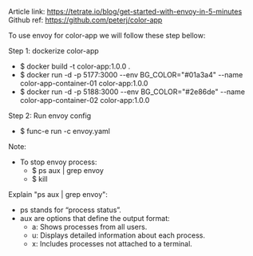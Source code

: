 Article link: https://tetrate.io/blog/get-started-with-envoy-in-5-minutes
Github ref: https://github.com/peterj/color-app

To use envoy for color-app we will follow these step bellow:

Step 1: dockerize color-app
- $ docker build -t color-app:1.0.0 .
- $ docker run -d -p 5177:3000 --env BG_COLOR="#01a3a4" --name color-app-container-01 color-app:1.0.0
- $ docker run -d -p 5188:3000 --env BG_COLOR="#2e86de" --name color-app-container-02 color-app:1.0.0

Step 2: Run envoy config
- $ func-e run -c envoy.yaml


Note:
- To stop envoy process:
  + $ ps aux | grep envoy
  + $ kill <PID>


Explain "ps aux | grep envoy":
- ps stands for “process status”.
- aux are options that define the output format:
  + a: Shows processes from all users.
  + u: Displays detailed information about each process.
  + x: Includes processes not attached to a terminal.
